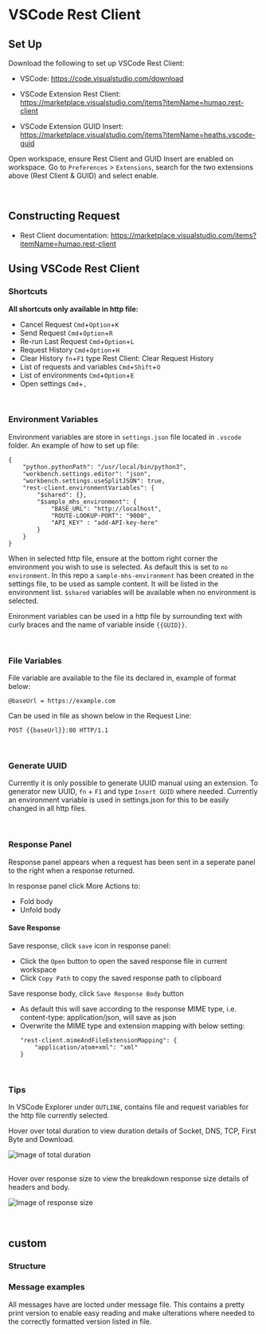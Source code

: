 # VSCode Rest Client

## Set Up

Download the following to set up VSCode Rest Client:

- VSCode: https://code.visualstudio.com/download

- VSCode Extension Rest Client: https://marketplace.visualstudio.com/items?itemName=humao.rest-client

- VSCode Extension GUID Insert: https://marketplace.visualstudio.com/items?itemName=heaths.vscode-guid

Open workspace, ensure Rest Client and GUID Insert are enabled on workspace. Go to `Preferences` > `Extensions`, search for the two extensions above (Rest Client & GUID) and select enable.

<br>

## Constructing Request

- Rest Client documentation: https://marketplace.visualstudio.com/items?itemName=humao.rest-client

## Using VSCode Rest Client

### Shortcuts

<b> All shortcuts only available in http file: </b>

- Cancel Request `Cmd`+`Option`+`K`
- Send Request `Cmd`+`Option`+`R`
- Re-run Last Request `Cmd`+`Option`+`L`
- Request History `Cmd`+`Option`+`H`
- Clear History `fn`+`F1` type Rest Client: Clear Request History
- List of requests and variables `Cmd`+`Shift`+`O`
- List of environments `Cmd`+`Option`+`E`
- Open settings `Cmd`+`,`

<br>

### Environment Variables

Environment variables are store in `settings.json` file located in `.vscode` folder. An example of how to set up file:

```http
{
    "python.pythonPath": "/usr/local/bin/python3",
    "workbench.settings.editor": "json",
    "workbench.settings.useSplitJSON": true,
    "rest-client.environmentVariables": {
        "$shared": {},
        "$sample_mhs_environment": {
            "BASE_URL": "http://localhost",
            "ROUTE-LOOKUP-PORT": "9000",
            "API_KEY" : "add-API-key-here"
        }
    }
}
```

When in selected http file, ensure at the bottom right corner the environment you wish to use is selected. As default this is set to `no environment`. In this repo a `sample-mhs-environment` has been created in the settings file, to be used as sample content. It will be listed in the environment list. `$shared` variables will be available when no environment is selected.

Enironment variables can be used in a http file by surrounding text with curly braces and the name of variable inside `{{GUID}}`.



<br>

### File Variables

File variable are available to the file its declared in, example of format below:

```http
@baseUrl = https://example.com
```

Can be used in file as shown below in the Request Line:

```http
POST {{baseUrl}}:80 HTTP/1.1
```

<br>

### Generate UUID

Currently it is only possible to generate UUID manual using an extension. To generator new UUID, `fn` + `F1` and type `Insert GUID` where needed. Currently an environment variable is used in settings.json for this to be easily changed in all http files.

<br>

### Response Panel

Response panel appears when a request has been sent in a seperate panel to the right when a response returned.

In response panel click More Actions to:
- Fold body
- Unfold body

#### Save Response

Save response, click `save` icon in response panel:
- Click the `Open` button to open the saved response file in current workspace<br>
- Click `Copy Path` to copy the saved response path to clipboard

Save response body, click `Save Response Body` button
- As default this will save according to the response MIME type, i.e. content-type: application/json, will save as json
- Overwrite the MIME type and extension mapping with below setting:
    <br>
    ```http
    "rest-client.mimeAndFileExtensionMapping": {
        "application/atom+xml": "xml"
    }
    ```

<br>

### Tips

In VSCode Explorer under `OUTLINE`, contains file and request variables for the http file currently selected.

Hover over total duration to view duration details of Socket, DNS, TCP, First Byte and Download.

![Image of total duration](./documentation/vscode-total-duration.png)

</br>
Hover over response size to view the breakdown response size details of headers and body.

![Image of response size](./documentation/vscode-response-size.png )

<br>

## custom

### Structure

### Message examples

All messages have are locted under message file. This contains a pretty print version to enable easy reading and make ulterations where needed to the correctly formatted version listed in file.

